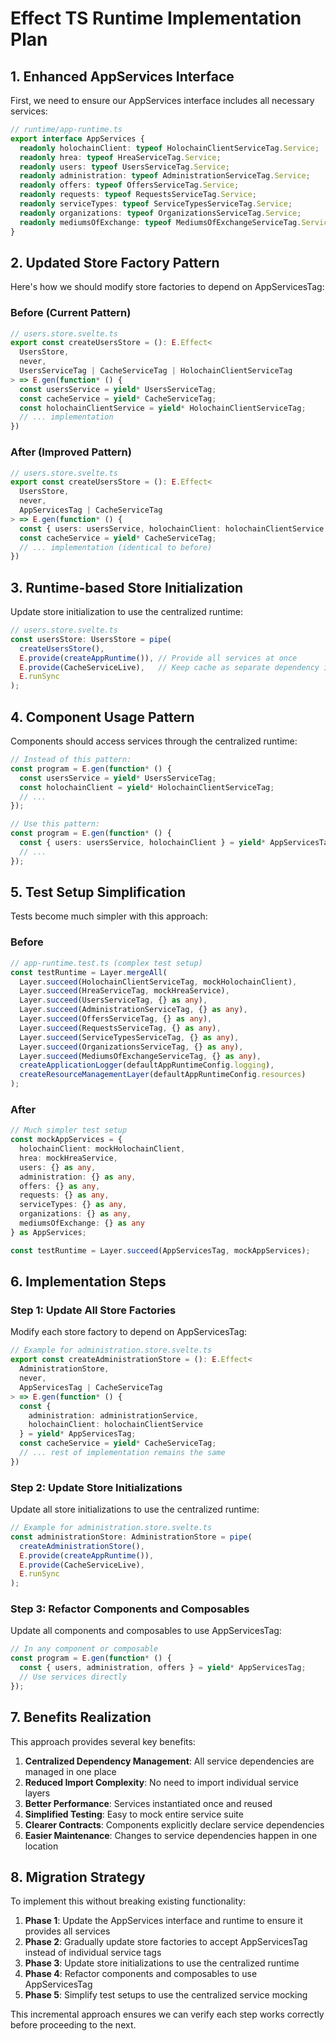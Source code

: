 # Effect TS Runtime Implementation Plan

## 1. Enhanced AppServices Interface

First, we need to ensure our AppServices interface includes all necessary services:

```typescript
// runtime/app-runtime.ts
export interface AppServices {
  readonly holochainClient: typeof HolochainClientServiceTag.Service;
  readonly hrea: typeof HreaServiceTag.Service;
  readonly users: typeof UsersServiceTag.Service;
  readonly administration: typeof AdministrationServiceTag.Service;
  readonly offers: typeof OffersServiceTag.Service;
  readonly requests: typeof RequestsServiceTag.Service;
  readonly serviceTypes: typeof ServiceTypesServiceTag.Service;
  readonly organizations: typeof OrganizationsServiceTag.Service;
  readonly mediumsOfExchange: typeof MediumsOfExchangeServiceTag.Service;
}
```

## 2. Updated Store Factory Pattern

Here's how we should modify store factories to depend on AppServicesTag:

### Before (Current Pattern)
```typescript
// users.store.svelte.ts
export const createUsersStore = (): E.Effect<
  UsersStore,
  never,
  UsersServiceTag | CacheServiceTag | HolochainClientServiceTag
> => E.gen(function* () {
  const usersService = yield* UsersServiceTag;
  const cacheService = yield* CacheServiceTag;
  const holochainClientService = yield* HolochainClientServiceTag;
  // ... implementation
})
```

### After (Improved Pattern)
```typescript
// users.store.svelte.ts
export const createUsersStore = (): E.Effect<
  UsersStore,
  never,
  AppServicesTag | CacheServiceTag
> => E.gen(function* () {
  const { users: usersService, holochainClient: holochainClientService } = yield* AppServicesTag;
  const cacheService = yield* CacheServiceTag;
  // ... implementation (identical to before)
})
```

## 3. Runtime-based Store Initialization

Update store initialization to use the centralized runtime:

```typescript
// users.store.svelte.ts
const usersStore: UsersStore = pipe(
  createUsersStore(),
  E.provide(createAppRuntime()), // Provide all services at once
  E.provide(CacheServiceLive),   // Keep cache as separate dependency if needed
  E.runSync
);
```

## 4. Component Usage Pattern

Components should access services through the centralized runtime:

```typescript
// Instead of this pattern:
const program = E.gen(function* () {
  const usersService = yield* UsersServiceTag;
  const holochainClient = yield* HolochainClientServiceTag;
  // ...
});

// Use this pattern:
const program = E.gen(function* () {
  const { users: usersService, holochainClient } = yield* AppServicesTag;
  // ...
});
```

## 5. Test Setup Simplification

Tests become much simpler with this approach:

### Before
```typescript
// app-runtime.test.ts (complex test setup)
const testRuntime = Layer.mergeAll(
  Layer.succeed(HolochainClientServiceTag, mockHolochainClient),
  Layer.succeed(HreaServiceTag, mockHreaService),
  Layer.succeed(UsersServiceTag, {} as any),
  Layer.succeed(AdministrationServiceTag, {} as any),
  Layer.succeed(OffersServiceTag, {} as any),
  Layer.succeed(RequestsServiceTag, {} as any),
  Layer.succeed(ServiceTypesServiceTag, {} as any),
  Layer.succeed(OrganizationsServiceTag, {} as any),
  Layer.succeed(MediumsOfExchangeServiceTag, {} as any),
  createApplicationLogger(defaultAppRuntimeConfig.logging),
  createResourceManagementLayer(defaultAppRuntimeConfig.resources)
);
```

### After
```typescript
// Much simpler test setup
const mockAppServices = {
  holochainClient: mockHolochainClient,
  hrea: mockHreaService,
  users: {} as any,
  administration: {} as any,
  offers: {} as any,
  requests: {} as any,
  serviceTypes: {} as any,
  organizations: {} as any,
  mediumsOfExchange: {} as any
} as AppServices;

const testRuntime = Layer.succeed(AppServicesTag, mockAppServices);
```

## 6. Implementation Steps

### Step 1: Update All Store Factories

Modify each store factory to depend on AppServicesTag:

```typescript
// Example for administration.store.svelte.ts
export const createAdministrationStore = (): E.Effect<
  AdministrationStore,
  never,
  AppServicesTag | CacheServiceTag
> => E.gen(function* () {
  const { 
    administration: administrationService, 
    holochainClient: holochainClientService 
  } = yield* AppServicesTag;
  const cacheService = yield* CacheServiceTag;
  // ... rest of implementation remains the same
})
```

### Step 2: Update Store Initializations

Update all store initializations to use the centralized runtime:

```typescript
// Example for administration.store.svelte.ts
const administrationStore: AdministrationStore = pipe(
  createAdministrationStore(),
  E.provide(createAppRuntime()),
  E.provide(CacheServiceLive),
  E.runSync
);
```

### Step 3: Refactor Components and Composables

Update all components and composables to use AppServicesTag:

```typescript
// In any component or composable
const program = E.gen(function* () {
  const { users, administration, offers } = yield* AppServicesTag;
  // Use services directly
});
```

## 7. Benefits Realization

This approach provides several key benefits:

1. **Centralized Dependency Management**: All service dependencies are managed in one place
2. **Reduced Import Complexity**: No need to import individual service layers
3. **Better Performance**: Services instantiated once and reused
4. **Simplified Testing**: Easy to mock entire service suite
5. **Clearer Contracts**: Components explicitly declare service dependencies
6. **Easier Maintenance**: Changes to service dependencies happen in one location

## 8. Migration Strategy

To implement this without breaking existing functionality:

1. **Phase 1**: Update the AppServices interface and runtime to ensure it provides all services
2. **Phase 2**: Gradually update store factories to accept AppServicesTag instead of individual service tags
3. **Phase 3**: Update store initializations to use the centralized runtime
4. **Phase 4**: Refactor components and composables to use AppServicesTag
5. **Phase 5**: Simplify test setups to use the centralized service mocking

This incremental approach ensures we can verify each step works correctly before proceeding to the next.